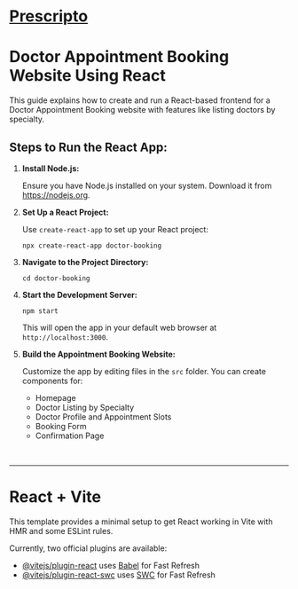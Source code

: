 <h1><a href="https://prescripto-lime.vercel.app/">Prescripto</a></h1>
<h1>Doctor Appointment Booking Website Using React</h1>
<p>This guide explains how to create and run a React-based frontend for a Doctor Appointment Booking website with features like listing doctors by specialty.</p>
<h2>Steps to Run the React App:</h2>
<ol>
  <li>
    <b>Install Node.js:</b>
    <p>Ensure you have Node.js installed on your system. Download it from <a href="https://nodejs.org" target="_blank">https://nodejs.org</a>.</p>
  </li>
  <li>
    <b>Set Up a React Project:</b>
    <p>Use <code>create-react-app</code> to set up your React project:</p>
    <pre><code>npx create-react-app doctor-booking</code></pre>
  </li>
  <li>
    <b>Navigate to the Project Directory:</b>
    <pre><code>cd doctor-booking</code></pre>
  </li>
  <li>
    <b>Start the Development Server:</b>
    <pre><code>npm start</code></pre>
    <p>This will open the app in your default web browser at <code>http://localhost:3000</code>.</p>
  </li>
  <li>
    <b>Build the Appointment Booking Website:</b>
    <p>Customize the app by editing files in the <code>src</code> folder. You can create components for:</p>
  </li>
  <ul>
    <li>Homepage</li>
    <li>Doctor Listing by Specialty</li>
    <li>Doctor Profile and Appointment Slots</li>
    <li>Booking Form</li>
    <li>Confirmation Page</li>
  </ul>
</ol>



<br /> <hr/>
# React + Vite

This template provides a minimal setup to get React working in Vite with HMR and some ESLint rules.

Currently, two official plugins are available:

- [@vitejs/plugin-react](https://github.com/vitejs/vite-plugin-react/blob/main/packages/plugin-react/README.md) uses [Babel](https://babeljs.io/) for Fast Refresh
- [@vitejs/plugin-react-swc](https://github.com/vitejs/vite-plugin-react-swc) uses [SWC](https://swc.rs/) for Fast Refresh
